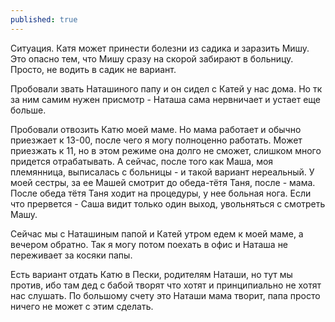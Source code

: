 ```yaml
---
published: true
---
```


Ситуация. Катя может принести болезни из садика и заразить Мишу. Это опасно тем, что Мишу сразу на скорой забирают в больницу.
Просто, не водить в садик не вариант.

Пробовали звать Наташиного папу и он сидел с Катей у нас дома. 
Но тк за ним самим нужен присмотр - Наташа сама нервничает и устает еще больше.

Пробовали отвозить Катю моей маме. 
Но мама работает и обычно приезжает к 13-00, после чего я могу полноценно работать. 
Может приезжать к 11, но в этом режиме она долго не сможет, слишком много придется отрабатывать. 
А сейчас, после того как Маша, моя племянница, выписалась с больницы - и такой вариант нереальный. 
У моей сестры, за ее Машей смотрит до обеда-тётя Таня, после - мама. 
После обеда тётя Таня ходит на процедуры, у нее больная нога. 
Если что прервется - Саша видит только один выход, увольняться с смотреть Машу.

Сейчас мы с Наташиным папой и Катей утром едем к моей маме, а вечером обратно. 
Так я могу потом поехать в офис и Наташа не переживает за косяки папы.

Есть вариант отдать Катю в Пески, родителям Наташи, но тут мы против, ибо там дед с бабой творят что хотят и принципиально не хотят нас слушать. 
По большому счету это Наташи мама творит, папа просто ничего не может с этим сделать.
